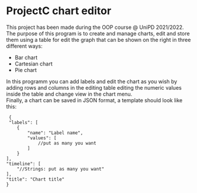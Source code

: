 ProjectC chart editor
===============

This project has been made during the OOP course @ UniPD 2021/2022.
The purpose of this program is to create and manage charts, edit and store them using a table for
edit the graph that can be shown on the right in three different ways:  
- Bar chart  
- Cartesian chart
- Pie chart  

In this programm you can add labels and edit the chart as you wish by adding rows and columns in the editing table
editing the numeric values inside the table and change view in the chart menu.  
Finally, a chart can be saved in JSON format, a template should look like this:

     {
     "labels": [
        {
            "name": "Label name",
            "values": [
                //put as many you want
            ]
        }
    ],
    "timeline": [
        "//Strings: put as many you want"
    ],
    "title": "Chart title"
    }


